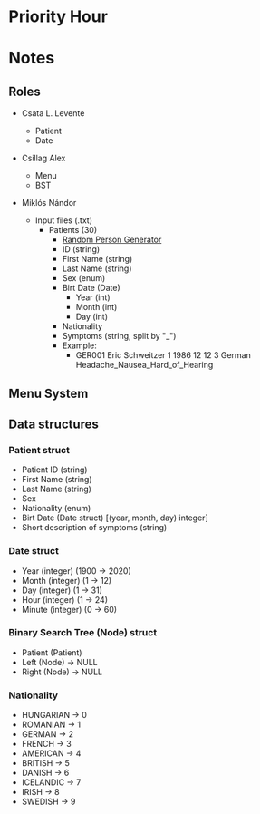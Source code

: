 # Priority Hour

# Notes

## Roles

- Csata L. Levente
	- Patient
	- Date
	
- Csillag Alex
	- Menu
	- BST
	
- Miklós Nándor
	- Input files (.txt)
		- Patients (30)
			- [Random Person Generator](https://www.fakenamegenerator.com/gen-random-gr-gr.php)
			- ID (string)
			- First Name (string)
			- Last  Name (string)
			- Sex (enum)
			- Birt Date (Date)
				- Year (int)
				- Month (int)
				- Day (int)
			- Nationality
			- Symptoms (string, split by "_")
			- Example:
				- GER001 Eric Schweitzer 1 1986 12 12 3 German Headache_Nausea_Hard_of_Hearing

## Menu System

## Data structures

### Patient struct

- Patient ID (string)
- First Name (string)
- Last Name (string)
- Sex
- Nationality (enum)
- Birt Date (Date struct) \[(year, month, day) integer\]
- Short description of symptoms (string)

### Date struct

- Year (integer) (1900 -> 2020)
- Month (integer) (1 -> 12)
- Day (integer) (1 -> 31)
- Hour (integer) (1 -> 24)
- Minute (integer) (0 -> 60)

### Binary Search Tree (Node) struct

- Patient (Patient)
- Left (Node) -> NULL
- Right (Node) -> NULL

### Nationality

- HUNGARIAN -> 0
- ROMANIAN -> 1
- GERMAN -> 2
- FRENCH -> 3
- AMERICAN -> 4
- BRITISH -> 5
- DANISH -> 6
- ICELANDIC -> 7
- IRISH -> 8
- SWEDISH -> 9
